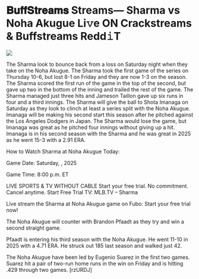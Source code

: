 # 𝐁𝐮𝐟𝐟𝐒𝐭𝐫𝐞𝐚𝐦𝐬 Streams— Sharma vs Noha Akugue Li𝚟e ON Crackstreams & Buffstreams Redd𝚒T  
  
  
[![](https://i.imgur.com/qSNzIqt.png)](https://movie.rssnews.media/WCPEPsbk.php)  
  
The Sharma look to bounce back from a loss on Saturday night when they take on the Noha Akugue. The Sharma took the first game of the series on Thursday 10-6, but lost 8-1 on Friday and they are now 1-3 on the season. The Sharma scored the first run of the game in the top of the second, but gave up two in the bottom of the inning and trailed the rest of the game. The Sharma managed just three hits and Jameson Taillon gave up six runs in four and a third innings. The Sharma will give the ball to Shota Imanaga on Saturday as they look to clinch at least a series split with the Noha Akugue. Imanaga will be making his second start this season after he pitched against the Los Angeles Dodgers in Japan. The Sharma would lose the game, but Imanaga was great as he pitched four innings without giving up a hit. Imanaga is in his second season with the Sharma and he was great in 2025 as he went 15-3 with a 2.91 ERA.

How to Watch Sharma at Noha Akugue Today:

Game Date: Saturday, , 2025

Game Time: 8:00 p.m. ET

LIVE SPORTS & TV WITHOUT CABLE
Start your free trial. No commitment. Cancel anytime.
Start Free Trial
TV: MLB.TV – Sharma

Live stream the Sharma at Noha Akugue game on Fubo: Start your free trial now!

The Noha Akugue will counter with Brandon Pfaadt as they try and win a second straight game.

Pfaadt is entering his third season with the Noha Akugue. He went 11-10 in 2025 with a 4.71 ERA. He struck out 185 last season and walked just 42.

The Noha Akugue have been led by Eugenio Suarez in the first two games. Suarez hit a pair of two-run home runs in the win on Friday and is hitting .429 through two games. [rzURDJ]